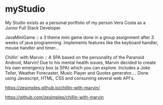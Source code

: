 # myStudio

My Studio exists as a personal portfolio of my person Vera Costa as a Junior Full Stack Developer.

JavaMiniGame :: a 3 theme mini game done in a group assignment after 3 weeks of java programming. Implements features like the keyboard handler, mouse handler and timer...

Chillin' with Marvin :: A SPA based on the personality of the Paranoid Android, Marvin! Due to his mental health issues, Marvin decided to create his own emergency box (a SPA) which you can explore. Includes a Joke Teller, Weather Forecaster, Music Player and Quotes generator.... Done using Javascript, HTML, CSS and consuming several web API's.

https://zesimples.github.io/chillin-with-marvin/

https://github.com/zesimples/chillin-with-marvin




